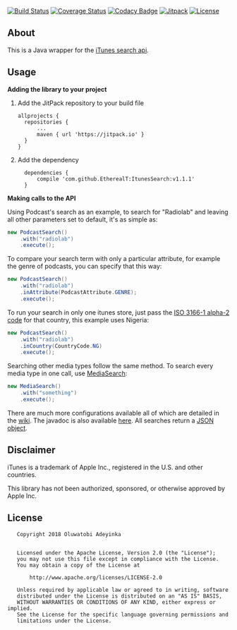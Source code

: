 [![Build Status](https://travis-ci.org/EtherealT/ItunesSearch.svg?branch=master&maxAge=1)](https://travis-ci.org/EtherealT/ItunesSearch)
[![Coverage Status](https://coveralls.io/repos/github/EtherealT/ItunesSearch/badge.svg?branch=master&maxAge=1)](https://coveralls.io/github/EtherealT/ItunesSearch?branch=master)
[![Codacy Badge](https://api.codacy.com/project/badge/Grade/6139acc8bc4c44dd91d73fa2456ec52d)](https://www.codacy.com/app/EtherealT/ItunesSearch?utm_source=github.com&amp;utm_medium=referral&amp;utm_content=EtherealT/ItunesSearch&amp;utm_campaign=Badge_Grade)
[![Jitpack](https://jitpack.io/v/EtherealT/ItunesSearch.svg?maxAge=1)](https://jitpack.io/#EtherealT/ItunesSearch)
[![License](https://img.shields.io/badge/License-Apache%202.0-blue.svg?maxAge=1)](https://opensource.org/licenses/Apache-2.0)
<!--[![GitHub version](https://badge.fury.io/gh/etherealt%2Fitunessearch.svg)](https://github.com/EtherealT/ItunesSearch/releases)-->

## About
This is a Java wrapper for the [iTunes search api](https://affiliate.itunes.apple.com/resources/documentation/itunes-store-web-service-search-api/).

## Usage
**Adding the library to your project**

1. Add the JitPack repository to your build file
      ```Gradle
      allprojects {
        repositories {
            ...
            maven { url 'https://jitpack.io' }
        }
      }
      ```
      
2. Add the dependency
      ```Gradle
        dependencies {
            compile 'com.github.EtherealT:ItunesSearch:v1.1.1'
        }
      ```
      
**Making calls to the API**

Using Podcast's search as an example, to search for "Radiolab" and leaving all other parameters set to default, it's as simple as:
```java
new PodcastSearch()
    .with("radiolab")
    .execute();
```

To compare your search term with only a particular attribute, for example the genre of podcasts, you can specify that this way:
```java
new PodcastSearch()
    .with("radiolab")
    .inAttribute(PodcastAttribute.GENRE);
    .execute();
```

To run your search in only one itunes store, just pass the [ISO 3166-1 alpha-2 code](https://en.wikipedia.org/wiki/ISO_3166-1_alpha-2) 
for that country, this example uses Nigeria:
```java
new PodcastSearch()
    .with("radiolab")
    .inCountry(CountryCode.NG)
    .execute();
```

Searching other media types follow the same method. To search every media type in one call, use [MediaSearch](https://etherealt.github.io/ItunesSearch/docs/):
```java
new MediaSearch()
    .with("something")
    .execute();
```
There are much more configurations available all of which are detailed in the [wiki](https://github.com/EtherealT/ItunesSearch/wiki). The javadoc is also available [here](https://etherealt.github.io/ItunesSearch/docs/).
All searches return a [JSON object](https://stleary.github.io/JSON-java/).

## Disclaimer
iTunes is a trademark of Apple Inc., registered in the U.S. and other countries.

This library has not been authorized, sponsored, or otherwise approved by Apple Inc.

## License

```
   Copyright 2018 Oluwatobi Adeyinka

   
   Licensed under the Apache License, Version 2.0 (the "License");
   you may not use this file except in compliance with the License.
   You may obtain a copy of the License at

       http://www.apache.org/licenses/LICENSE-2.0

   Unless required by applicable law or agreed to in writing, software
   distributed under the License is distributed on an "AS IS" BASIS,
   WITHOUT WARRANTIES OR CONDITIONS OF ANY KIND, either express or implied.
   See the License for the specific language governing permissions and
   limitations under the License.
```